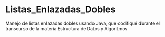 # Listas_Enlazadas_Dobles
Manejo de listas enlazadas dobles usando Java, que codifiqué durante el transcurso de la materia Estructura de Datos y Algoritmos
